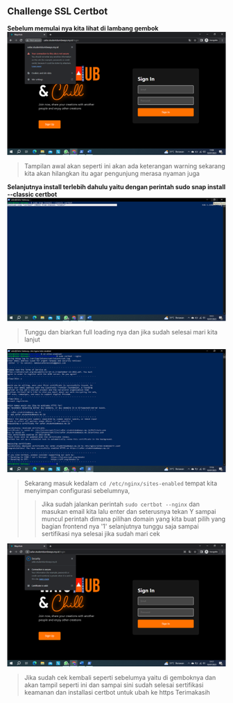 ## Challenge SSL Certbot

**Sebelum memulai nya kita lihat di lambang gembok**
![Before.png](../Screenshoot/challange/Before.png)
> Tampilan awal akan seperti ini akan ada keterangan warning sekarang kita akan hilangkan itu agar pengunjung merasa nyaman juga 

**Selanjutnya install terlebih dahulu yaitu dengan perintah sudo snap install --classic certbot**
![SnapCret.png](../Screenshoot/challange/SnapCret.png)
> Tunggu dan biarkan full loading nya dan jika sudah selesai mari kita lanjut

![Lockcert.png](../Screenshoot/challange/Lokcert.png)
>  Sekarang masuk kedalam `cd /etc/nginx/sites-enabled` tempat kita menyimpan configurasi sebelumnya,
>> Jika sudah jalankan perintah `sudo certbot --nginx` dan masukan email kita lalu enter dan seterusnya tekan Y sampai muncul perintah dimana pilihan domain yang kita buat pilih yang bagian frontend nya '1' selanjutnya tunggu saja sampai sertifikasi nya selesai jika sudah mari cek

![Hasil.png](../Screenshoot/challange/Hasil.png)
> Jika sudah cek kembali seperti sebelumya yaitu di gemboknya dan akan tampil seperti ini dan sampai sini sudah selesai sertifikasi keamanan dan installasi certbot untuk ubah ke https Terimakasih
